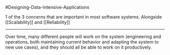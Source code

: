 #Designing-Data-Intensive-Applications

1 of the 3 concerns that are important in most software systems. Alongside [[Scalability]] and [[Reliability]]

---

Over time, many different people will work on the system (engineering and operations, both maintaining current behavior and adapting the system to new use cases), and they should all be able to work on it productively.